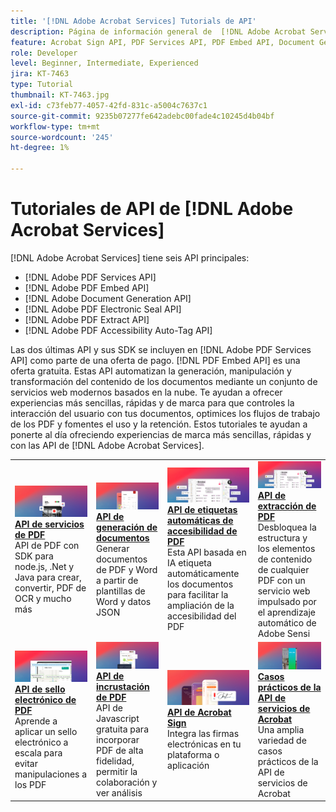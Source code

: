 ```yaml
---
title: '[!DNL Adobe Acrobat Services] Tutorials de API'
description: Página de información general de  [!DNL Adobe Acrobat Services]
feature: Acrobat Sign API, PDF Services API, PDF Embed API, Document Generation API, PDF Electronic Seal API, PDF Extract API, PDF Accessibility Auto-Tag API
role: Developer
level: Beginner, Intermediate, Experienced
jira: KT-7463
type: Tutorial
thumbnail: KT-7463.jpg
exl-id: c73feb77-4057-42fd-831c-a5004c7637c1
source-git-commit: 9235b07277fe642adebc00fade4c10245d4b04bf
workflow-type: tm+mt
source-wordcount: '245'
ht-degree: 1%

---
```


# Tutoriales de API de [!DNL Adobe Acrobat Services]

[!DNL Adobe Acrobat Services] tiene seis API principales:

* [!DNL Adobe PDF Services API]
* [!DNL Adobe PDF Embed API]
* [!DNL Adobe Document Generation API]
* [!DNL Adobe PDF Electronic Seal API]
* [!DNL Adobe PDF Extract API]
* [!DNL Adobe PDF Accessibility Auto-Tag API]

Las dos últimas API y sus SDK se incluyen en [!DNL Adobe PDF Services API] como parte de una oferta de pago. [!DNL PDF Embed API] es una oferta gratuita. Estas API automatizan la generación, manipulación y transformación del contenido de los documentos mediante un conjunto de servicios web modernos basados en la nube. Te ayudan a ofrecer experiencias más sencillas, rápidas y de marca para que controles la interacción del usuario con tus documentos, optimices los flujos de trabajo de los PDF y fomentes el uso y la retención. Estos tutoriales te ayudan a ponerte al día ofreciendo experiencias de marca más sencillas, rápidas y con las API de [!DNL Adobe Acrobat Services].

<table style="table-layout:fixed">
<tr>
  <td>
    <a href="pdfservices/overview-pdfservices.md">
      <img alt="API de servicios de PDF" src="assets/pdfservicescard.png" />
    </a>
    <div>
      <a href="pdfservices/overview-pdfservices.md"><strong>API de servicios de PDF</strong></a>
      </div>
      API de PDF con SDK para node.js, .Net y Java para crear, convertir, PDF de OCR y mucho más
      <br>
  </td>
  <td>
    <a href="docgen/overview-docgen.md">
      <img alt="API de generación de documentos" src="assets/docgencard.png" />
    </a>
    <div>
      <a href="docgen/overview-docgen.md"><strong>API de generación de documentos</strong></a>
      </div>
      Generar documentos de PDF y Word a partir de plantillas de Word y datos JSON
      <br>
  </td>  
  <td>
    <a href="pdfaccessibility/overview-accessibility.md">
      <img alt="API de etiquetas automáticas de accesibilidad de PDF" src="assets/PDFAccessibility.png" />
    </a>
    <div>
      <a href="pdfaccessibility/overview-accessibility.md"><strong>API de etiquetas automáticas de accesibilidad de PDF</strong></a>
      </div>
      Esta API basada en IA etiqueta automáticamente los documentos para facilitar la ampliación de la accesibilidad del PDF
      <br>
  </td>
  <td>
    <a href="pdfaccessibility/overview-accessibility.md">
      <img alt="API de PDF Extract" src="assets/PDFAccessibility.png" />
    </a>
     <div>
      <a href="pdfaccessibility/overview-accessibility.md"><strong>API de extracción de PDF</strong></a>
      </div>
      Desbloquea la estructura y los elementos de contenido de cualquier PDF con un servicio web impulsado por el aprendizaje automático de Adobe Sensi
      <br>
  </td>
</tr>
<tr>
  <td>
    <a href="pdfelectronicseal/overview-electronic-seal.md">
      <img alt="API de sello electrónico de PDF" src="assets/PDFElectronicSeal.png" />
    </a>
    <div>
      <a href="pdfelectronicseal/overview-electronic-seal.md"><strong>API de sello electrónico de PDF</strong></a>
      </div>
      Aprende a aplicar un sello electrónico a escala para evitar manipulaciones a los PDF
      <br>
  </td>
  <td>
    <a href="pdfembed/overview-embed.md">
      <img alt="API de incrustación de PDF" src="assets/pdfembedcard.png" />
    </a>
    <div>
      <a href="pdfembed/overview-embed.md"><strong>API de incrustación de PDF</strong></a>
      </div>
      API de Javascript gratuita para incorporar PDF de alta fidelidad, permitir la colaboración y ver análisis
      <br>
  </td>
  <td>
    <a href="acrobatsign/overview-sign.md">
      <img alt="API de Acrobat Sign" src="assets/acrobatsigncard.png" />
    </a>
    <div>
      <a href="acrobatsign/overview-sign.md"><strong>API de Acrobat Sign</strong></a>
      </div>
      Integra las firmas electrónicas en tu plataforma o aplicación
      <br>
  </td>
   <td>
    <a href="usecases/overview-usecases.md">
      <img alt="Casos prácticos de API de servicios de Acrobat" src="assets/usecasescard.png" />
    </a>
    <div>
      <a href="usecases/overview-usecases.md"><strong>Casos prácticos de la API de servicios de Acrobat</strong></a>
      </div>
      Una amplia variedad de casos prácticos de la API de servicios de Acrobat
      <br>
  </td>
</tr>
</table>
